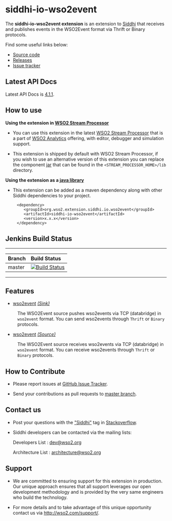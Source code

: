 siddhi-io-wso2event
======================================

The **siddhi-io-wso2event extension** is an extension to <a target="_blank" href="https://wso2.github.io/siddhi">Siddhi</a> that receives and publishes events in the WSO2Event format via Thrift or Binary protocols.

Find some useful links below:

* <a target="_blank" href="https://github.com/wso2-extensions/siddhi-io-wso2event">Source code</a>
* <a target="_blank" href="https://github.com/wso2-extensions/siddhi-io-wso2event/releases">Releases</a>
* <a target="_blank" href="https://github.com/wso2-extensions/siddhi-io-wso2event/issues">Issue tracker</a>

## Latest API Docs 

Latest API Docs is <a target="_blank" href="https://wso2-extensions.github.io/siddhi-io-wso2event/api/4.1.1">4.1.1</a>.

## How to use 

**Using the extension in <a target="_blank" href="https://github.com/wso2/product-sp">WSO2 Stream Processor</a>**

* You can use this extension in the latest <a target="_blank" href="https://github.com/wso2/product-sp/releases">WSO2 Stream Processor</a> that is a part of <a target="_blank" href="http://wso2.com/analytics?utm_source=gitanalytics&utm_campaign=gitanalytics_Jul17">WSO2 Analytics</a> offering, with editor, debugger and simulation support. 

* This extension is shipped by default with WSO2 Stream Processor, if you wish to use an alternative version of this extension you can replace the component <a target="_blank" href="https://github.com/wso2-extensions/siddhi-io-wso2event/releases">jar</a> that can be found in the `<STREAM_PROCESSOR_HOME>/lib` directory.

**Using the extension as a <a target="_blank" href="https://wso2.github.io/siddhi/documentation/running-as-a-java-library">java library</a>**

* This extension can be added as a maven dependency along with other Siddhi dependencies to your project.

```
     <dependency>
        <groupId>org.wso2.extension.siddhi.io.wso2event</groupId>
        <artifactId>siddhi-io-wso2event</artifactId>
        <version>x.x.x</version>
     </dependency>
```

## Jenkins Build Status

---

|  Branch | Build Status |
| :------ |:------------ | 
| master  | [![Build Status](https://wso2.org/jenkins/job/siddhi/job/siddhi-io-wso2event/badge/icon)](https://wso2.org/jenkins/job/siddhi/job/siddhi-io-wso2event/) |

---

## Features

* <a target="_blank" href="https://wso2-extensions.github.io/siddhi-io-wso2event/api/4.1.1/#wso2event-sink">wso2event</a> *<a target="_blank" href="https://wso2.github.io/siddhi/documentation/siddhi-4.0/#sink">(Sink)</a>*<br><div style="padding-left: 1em;"><p>The WSO2Event source pushes wso2events via TCP (databridge) in <code>wso2event</code> format. You can send wso2events through <code>Thrift</code> or <code>Binary</code> protocols.</p></div>
* <a target="_blank" href="https://wso2-extensions.github.io/siddhi-io-wso2event/api/4.1.1/#wso2event-source">wso2event</a> *<a target="_blank" href="https://wso2.github.io/siddhi/documentation/siddhi-4.0/#source">(Source)</a>*<br><div style="padding-left: 1em;"><p>The WSO2Event source receives wso2events via TCP (databridge) in <code>wso2event</code> format. You can receive wso2events through <code>Thrift</code> or <code>Binary</code> protocols.</p></div>

## How to Contribute
 
  * Please report issues at <a target="_blank" href="https://github.com/wso2-extensions/siddhi-io-wso2event/issues">GitHub Issue Tracker</a>.
  
  * Send your contributions as pull requests to <a target="_blank" href="https://github.com/wso2-extensions/siddhi-io-wso2event/tree/master">master branch</a>. 

## Contact us 

 * Post your questions with the <a target="_blank" href="http://stackoverflow.com/search?q=siddhi">"Siddhi"</a> tag in <a target="_blank" href="http://stackoverflow.com/search?q=siddhi">Stackoverflow</a>. 
 
 * Siddhi developers can be contacted via the mailing lists:
 
    Developers List   : [dev@wso2.org](mailto:dev@wso2.org)
    
    Architecture List : [architecture@wso2.org](mailto:architecture@wso2.org)
 
## Support 

* We are committed to ensuring support for this extension in production. Our unique approach ensures that all support leverages our open development methodology and is provided by the very same engineers who build the technology. 

* For more details and to take advantage of this unique opportunity contact us via <a target="_blank" href="http://wso2.com/support?utm_source=gitanalytics&utm_campaign=gitanalytics_Jul17">http://wso2.com/support/</a>. 
